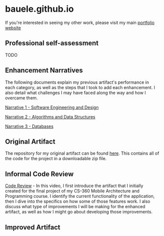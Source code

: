 ﻿# bauele.github.io
 If you're interested in seeing my other work, please visit my main [portfolio website](https://bauele.com)

 ## Professional self-assessment
 TODO

 ## Enhancement Narratives
The following documents explain my previous artifact's performance in each category, as well as the steps that I took to add each enhancement. I also detail what challenges I may have faced along the way and how I overcame them. 
 
 [Narrative 1 - Software Engineering and Design](https://trackr.bauele.com/external/narrative_software_engineering_and_design.docx)
 
 [Narrative 2 - Algorithms and Data Structures](https://trackr.bauele.com/external/narrative_algorithms_data_structures.docx)
 
 [Narrative 3 - Databases](https://trackr.bauele.com/external/narrative_databases.docx)

## Original Artifact
The repository for my original artifact can be found [here](https://github.com/bauele/CS-360-Mobile-Architecture-and-Programming). This contains all of the code for the project in a downloadable zip file. 

## Informal Code Review
[Code Review](https://trackr.bauele.com/external/code_review.mp4) - In this video, I first introduce the artifact that I initially created for the final project of my CS-360 Mobile Architecture and Programming course. I identify the current functionality of the application, then I dive into the specifics on how some of those features work. I also discuss what type of improvements I will be making for the enhanced artifact, as well as how I might go about developing those improvements. 

## Improved Artifact

